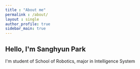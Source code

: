 ```yaml
---
title : "About me"
permalink : /about/
layout : single
author_profile: true
sidebar_main: true
---
```

## Hello, I'm Sanghyun Park
I'm student of School of Robotics, major in Intelligence System